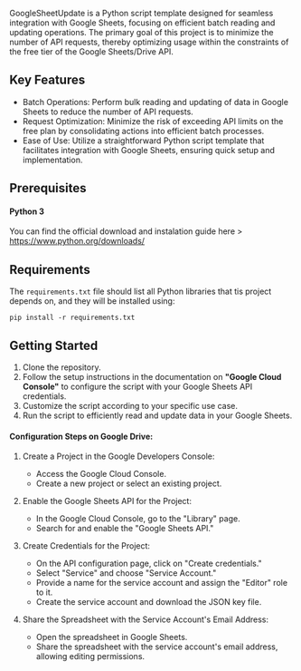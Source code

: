 
GoogleSheetUpdate is a Python script template designed for seamless integration with Google Sheets, focusing on efficient batch reading and updating operations. The primary goal of this project is to minimize the number of API requests, thereby optimizing usage within the constraints of the free tier of the Google Sheets/Drive API.

## Key Features
* Batch Operations: Perform bulk reading and updating of data in Google Sheets to reduce the number of API requests.
* Request Optimization: Minimize the risk of exceeding API limits on the free plan by consolidating actions into efficient batch processes.
* Ease of Use: Utilize a straightforward Python script template that facilitates integration with Google Sheets, ensuring quick setup and implementation.    

## Prerequisites

#### Python 3
You can find the official download and instalation guide here > https://www.python.org/downloads/

## Requirements

The ```requirements.txt``` file should list all Python libraries that tis project depends on, and they will be installed using:

```
pip install -r requirements.txt
```

## Getting Started

1. Clone the repository.
2. Follow the setup instructions in the documentation on **"Google Cloud Console"** to configure the script with your Google Sheets API credentials.
3. Customize the script according to your specific use case.
4. Run the script to efficiently read and update data in your Google Sheets.

#### Configuration Steps on Google Drive:

1. Create a Project in the Google Developers Console:
    * Access the Google Cloud Console.
    * Create a new project or select an existing project.

2. Enable the Google Sheets API for the Project:
    * In the Google Cloud Console, go to the "Library" page.
    * Search for and enable the "Google Sheets API."

3. Create Credentials for the Project:
    * On the API configuration page, click on "Create credentials."
    * Select "Service" and choose "Service Account."
    * Provide a name for the service account and assign the "Editor" role to it.
    * Create the service account and download the JSON key file.

4. Share the Spreadsheet with the Service Account's Email Address:
    * Open the spreadsheet in Google Sheets.
    * Share the spreadsheet with the service account's email address, allowing editing permissions.